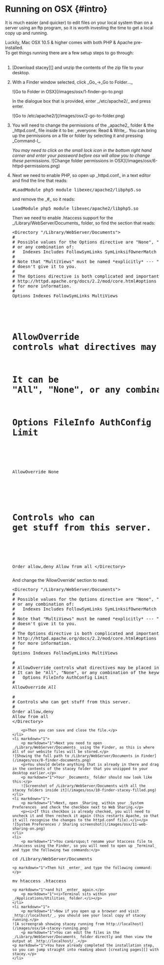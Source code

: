 Running on OSX      {#intro}
==============

It is much easier (and quicker) to edit files on your local system than on a server using an ftp program, so it is worth investing the time to get a local copy up and running.

Luckily, Mac OSX 10.5 & higher comes with both PHP & Apache pre-installed.  
To get things running there are a few setup steps to go through:<br><br>

<ol>
	<li markdown="1">[Download stacey][] and unzip the contents of the zip file to your desktop.</li>
	<li markdown="1">
		<p markdown="1">With a Finder window selected, click _Go_&rarr;_Go to Folder..._</p>
		![Go to Folder in OSX](/images/osx/1-finder-go-to.png)
		<p markdown="1">In the dialogue box that is provided, enter _/etc/apache2/_ and press enter.</p>
    ![Go to /etc/apache2/](/images/osx/2-go-to-folder.png)
	</li>
	<li markdown="1">
		<p markdown="1">You will need to change the permissions of the _apache2_ folder & the _httpd.conf_ file inside it to be: _everyone: Read &amp; Write_. You can bring up the permissions on a file or folder by selecting it and pressing _Command-I_.</p>
		<i>You may need to click on the small lock icon in the bottom right hand corner and enter your password before osx will allow you to change these permissions.</i>
		![Change folder permissions in OSX](/images/osx/6-httpd-permissions.png)
	</li>
	<li>
		<p markdown="1">Next we need to enable PHP, so open up _httpd.conf_ in a text editor and find the line that reads:</p>
		<pre>#LoadModule php5_module libexec/apache2/libphp5.so</pre>
		<p markdown="1">and remove the _#_ so it reads:</p>
		<pre>LoadModule php5_module libexec/apache2/libphp5.so</pre>
		<p markdown="1">Then we need to enable .htaccess support for the _/Library/WebServer/Documents_ folder, so find the section that reads:</p>
<pre>
&lt;Directory &quot;/Library/WebServer/Documents&quot;&gt;
#
# Possible values for the Options directive are "None", "All",
# or any combination of:
#   Indexes Includes FollowSymLinks SymLinksifOwnerMatch ExecCGI MultiViews
#
# Note that "MultiViews" must be named *explicitly* --- "Options All"
# doesn't give it to you.
#
# The Options directive is both complicated and important.  Please see
# http://httpd.apache.org/docs/2.2/mod/core.html#options
# for more information.
#
Options Indexes FollowSymLinks MultiViews

#
# AllowOverride controls what directives may be placed in .htaccess files.
# It can be "All", "None", or any combination of the keywords:
#   Options FileInfo AuthConfig Limit
#
AllowOverride None

#
# Controls who can get stuff from this server.
#
Order allow,deny
Allow from all
&lt;/Directory&gt;
</pre>
		<p>And change the &lsquo;AllowOverride&rsquo; section to read:</p>
<pre>
&lt;Directory &quot;/Library/WebServer/Documents&quot;&gt;
#
# Possible values for the Options directive are "None", "All",
# or any combination of:
#   Indexes Includes FollowSymLinks SymLinksifOwnerMatch ExecCGI MultiViews
#
# Note that "MultiViews" must be named *explicitly* --- "Options All"
# doesn't give it to you.
#
# The Options directive is both complicated and important.  Please see
# http://httpd.apache.org/docs/2.2/mod/core.html#options
# for more information.
#
Options Indexes FollowSymLinks MultiViews

#
# AllowOverride controls what directives may be placed in .htaccess files.
# It can be "All", "None", or any combination of the keywords:
#   Options FileInfo AuthConfig Limit
#
AllowOverride <em>All</em>

#
# Controls who can get stuff from this server.
#
Order allow,deny
Allow from all
&lt;/Directory&gt;
</pre>
		<p>Then you can save and close the file.</p>
	</li>
	<li markdown="1">
		<p markdown="1">Next you need to open _/Library/WebServer/Documents_ using the Finder, as this is where all of our website files will be stored.</p>
    ![Showing the full path to /Library/WebServer/Documents in Finder](/images/osx/8-finder-documents.png)
		<p>You should delete anything that is already in there and drag in the contents of the stacey folder that you unzipped to your desktop earlier.</p>
		<p markdown="1">Your _Documents_ folder should now look like this:</p>
		![Screenshot of /Library/WebServer/Documents with all the stacey folders inside it](/images/osx/10-finder-stacey-filled.png)
	</li>
	<li markdown="1">
		<p markdown="1">Next, open _Sharing_ within your _System Preferences_ and check the checkbox next to Web Sharing.</p>
		<p><i>If this checkbox is already checked, you will need to uncheck it and then recheck it again (this restarts Apache, so that it will recognise the changes to the httpd.conf file).</i></p>
    ![System Preferences / Sharing screenshot](/images/osx/11-web-sharing-on.png)
	</li>
	<li>
		<p markdown="1">You can&rsquo;t rename your htaccess file to .htaccess using the Finder, so you will need to open up _Terminal_ and type the following two commands:</p>
<pre>
cd /Library/WebServer/Documents
</pre>
    <p markdown="1">Then hit _enter_ and type the following command:</p>
<pre>
mv htaccess .htaccess
</pre>
    <p markdown="1">and hit _enter_ again.</p>
		<p markdown="1"><i>Terminal sits within your _/Applications/Utilities_ folder.</i></p>
	</li>
	<li markdown="1">
		<p markdown="1">Now if you open up a browser and visit _http://localhost/_, you should see your local copy of stacey running.</p>
    ![A screengrab showing stacey running from http://localhost](/images/osx/14-stacey-running.png)
		<p markdown="1">You can edit the files in the _/Library/WebServer/Documents_ folder directly and then view the output at _http://localhost/_.</p>
	<p markdown="1">You have already completed the installation step, so you can jump straight into reading about [creating pages][] with stacey.</p>
	</li>
</ol>

[Download stacey]: /download/
[creating pages]: /documentation/creating-pages/